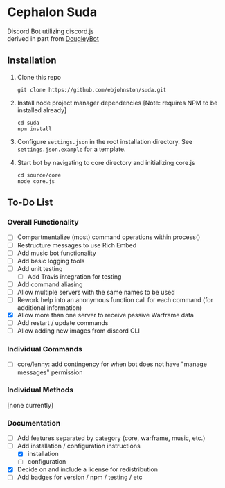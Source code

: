 # Cephalon Suda
Discord Bot utilizing discord.js  
derived in part from [DougleyBot](https://github.com/SteamingMutt/DougleyBot)

## Installation
1. Clone this repo
    ```
    git clone https://github.com/ebjohnston/suda.git
    ```

1. Install node project manager dependencies [Note: requires NPM to be installed already]
    ```
    cd suda
    npm install
    ```

1. Configure `settings.json` in the root installation directory. See `settings.json.example` for a template.

1. Start bot by navigating to core directory and initializing core.js
    ```
    cd source/core
    node core.js
    ```

## To-Do List
### Overall Functionality
- [ ] Compartmentalize (most) command operations within process()
- [ ] Restructure messages to use Rich Embed
- [ ] Add music bot functionality
- [ ] Add basic logging tools
- [ ] Add unit testing
    - [ ] Add Travis integration for testing
- [ ] Add command aliasing
- [ ] Allow multiple servers with the same names to be used
- [ ] Rework help into an anonymous function call for each command (for additional information)
- [x] Allow more than one server to receive passive Warframe data
- [ ] Add restart / update commands
- [ ] Allow adding new images from discord CLI

### Individual Commands
- [ ] core/lenny: add contingency for when bot does not have "manage messages" permission

### Individual Methods
[none currently]

### Documentation
- [ ] Add features separated by category (core, warframe, music, etc.)
- [ ] Add installation / configuration instructions
    - [x] installation
    - [ ] configuration
- [x] Decide on and include a license for redistribution
- [ ] Add badges for version / npm / testing / etc
